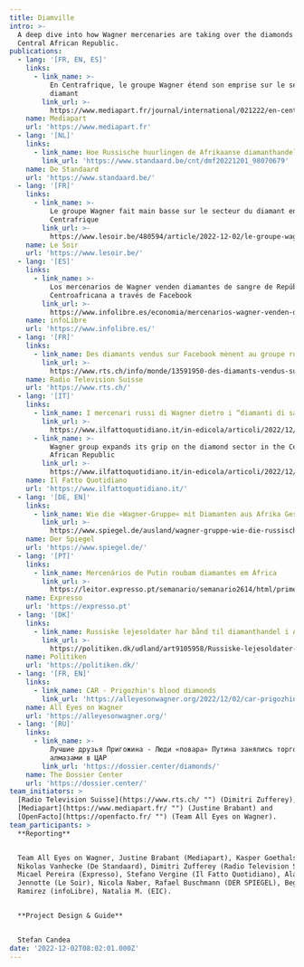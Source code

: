 ```yaml
---
title: Diamville
intro: >-
  A deep dive into how Wagner mercenaries are taking over the diamonds of
  Central African Republic.
publications:
  - lang: '[FR, EN, ES]'
    links:
      - link_name: >-
          En Centrafrique, le groupe Wagner étend son emprise sur le secteur du
          diamant
        link_url: >-
          https://www.mediapart.fr/journal/international/021222/en-centrafrique-le-groupe-wagner-etend-son-emprise-sur-le-secteur-du-diamant
    name: Mediapart
    url: 'https://www.mediapart.fr'
  - lang: '[NL]'
    links:
      - link_name: Hoe Russische huurlingen de Afrikaanse diamanthandel overnemen
        link_url: 'https://www.standaard.be/cnt/dmf20221201_98070679'
    name: De Standaard
    url: 'https://www.standaard.be/'
  - lang: '[FR]'
    links:
      - link_name: >-
          Le groupe Wagner fait main basse sur le secteur du diamant en
          Centrafrique
        link_url: >-
          https://www.lesoir.be/480594/article/2022-12-02/le-groupe-wagner-fait-main-basse-sur-le-secteur-du-diamant-en-centrafrique
    name: Le Soir
    url: 'https://www.lesoir.be/'
  - lang: '[ES]'
    links:
      - link_name: >-
          Los mercenarios de Wagner venden diamantes de sangre de República
          Centroafricana a través de Facebook
        link_url: >-
          https://www.infolibre.es/economia/mercenarios-wagner-venden-diamantes-sangre-republica-centroafricana-traves-facebook_1_1377325.html
    name: infoLibre
    url: 'https://www.infolibre.es/'
  - lang: '[FR]'
    links:
      - link_name: Des diamants vendus sur Facebook mènent au groupe russe Wagner
        link_url: >-
          https://www.rts.ch/info/monde/13591950-des-diamants-vendus-sur-facebook-menent-au-groupe-russe-wagner.html
    name: Radio Television Suisse
    url: 'https://www.rts.ch/'
  - lang: '[IT]'
    links:
      - link_name: I mercenari russi di Wagner dietro i “diamanti di sangue”
        link_url: >-
          https://www.ilfattoquotidiano.it/in-edicola/articoli/2022/12/02/i-mercenari-russi-di-wagner-dietro-i-diamanti-di-sangue/6893131/
      - link_name: >-
          Wagner group expands its grip on the diamond sector in the Central
          African Republic
        link_url: >-
          https://www.ilfattoquotidiano.it/in-edicola/articoli/2022/12/02/wagner-group-expands-its-grip-on-the-diamond-sector-in-the-central-african-republic/6893369/
    name: Il Fatto Quotidiano
    url: 'https://www.ilfattoquotidiano.it/'
  - lang: '[DE, EN]'
    links:
      - link_name: Wie die »Wagner-Gruppe« mit Diamanten aus Afrika Geschäfte macht
        link_url: >-
          https://www.spiegel.de/ausland/wagner-gruppe-wie-die-russische-soeldnergruppen-mit-diamanten-aus-afrika-geschaefte-macht-a-18c4f0ea-d74d-43c4-a121-9132d6347f2a
    name: Der Spiegel
    url: 'https://www.spiegel.de/'
  - lang: '[PT]'
    links:
      - link_name: Mercenários de Putin roubam diamantes em África
        link_url: >-
          https://leitor.expresso.pt/semanario/semanario2614/html/primeiro-caderno/internacional/mercenarios-de-putin-roubam-diamantes-em-africa
    name: Expresso
    url: 'https://expresso.pt'
  - lang: '[DK]'
    links:
      - link_name: Russiske lejesoldater har bånd til diamanthandel i Afrika
        link_url: >-
          https://politiken.dk/udland/art9105958/Russiske-lejesoldater-har-b%C3%A5nd-til-diamanthandel-i-Afrika
    name: Politiken
    url: 'https://politiken.dk/'
  - lang: '[FR, EN]'
    links:
      - link_name: CAR - Prigozhin's blood diamonds
        link_url: 'https://alleyesonwagner.org/2022/12/02/car-prigozhins-blood-diamonds/'
    name: All Eyes on Wagner
    url: 'https://alleyesonwagner.org/'
  - lang: '[RU]'
    links:
      - link_name: >-
          Лучшие друзья Пригожина - Люди «повара» Путина занялись торговлей
          алмазами в ЦАР
        link_url: 'https://dossier.center/diamonds/'
    name: The Dossier Center
    url: 'https://dossier.center/'
team_initiators: >
  [Radio Television Suisse](https://www.rts.ch/ "") (Dimitri Zufferey),
  [Mediapart](https://www.mediapart.fr/ "") (Justine Brabant) and
  [OpenFacto](https://openfacto.fr/ "") (Team All Eyes on Wagner).
team_participants: >
  **Reporting**


  Team All Eyes on Wagner, Justine Brabant (Mediapart), Kasper Goethals and
  Nikolas Vanhecke (De Standaard), Dimitri Zufferey (Radio Television Suisse),
  Micael Pereira (Expresso), Stefano Vergine (Il Fatto Quotidiano), Alain
  Jennotte (Le Soir), Nicola Naber, Rafael Buschmann (DER SPIEGEL), Begona
  Ramirez (infoLibre), Natalia M. (EIC).


  **Project Design & Guide**


  Stefan Candea
date: '2022-12-02T08:02:01.000Z'
---
```


